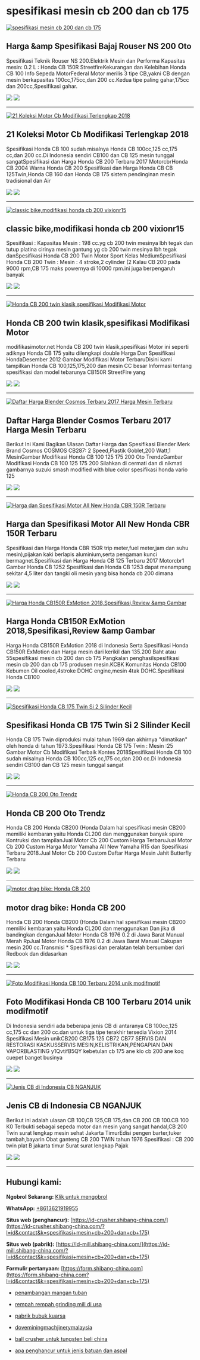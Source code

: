 # spesifikasi mesin cb 200 dan cb 175

<a href="https://swt.shibang-china.com/?l=id&img&k=spesifikasi+mesin+cb+200+dan+cb+175" target="_blank">![spesifikasi mesin cb 200 dan cb 175](http://static.shibang-china.com/all-800x300/304.jpg)</a>

## Harga &amp Spesifikasi Bajaj Rouser NS 200 Oto
Spesifikasi Teknik Rouser NS 200.Elektrik Mesin dan Performa Kapasitas mesin: 0.2 L : Honda CB 150R StreetfireKekurangan dan Kelebihan Honda CB 100 Info Sepeda MotorFederal Motor merilis 3 tipe CB,yakni CB dengan mesin berkapasitas 100cc,175cc,dan 200 cc.Kedua tipe paling gahar,175cc dan 200cc,Spesifikasi gahar.


<a href="https://whatsapp.shibangsoft.com/WhatsApp.php" target="_blank" title="WhatsApp">![](http://static.shibang-china.com/icon/whatsapp.png)</a> <a href="https://swt.shibang-china.com/?l=id&icon&k=spesifikasi+mesin+cb+200+dan+cb+175" target="_blank">![](http://static.shibang-china.com/icon/chat-id.png)</a>

---

<a href="https://swt.shibang-china.com/?l=id&img&k=spesifikasi+mesin+cb+200+dan+cb+175" target="_blank">![21 Koleksi Motor Cb Modifikasi Terlengkap 2018](http://static.shibang-china.com/all-800x300/330.jpg)</a>

## 21 Koleksi Motor Cb Modifikasi Terlengkap 2018
Spesifikasi Honda CB 100 sudah misalnya Honda CB 100cc,125 cc,175 cc,dan 200 cc.Di Indonesia sendiri CB100 dan CB 125 mesin tunggal sangatSpesifikasi dan Harga Honda CB 200 Terbaru 2017 MotorcbrHonda CB 2004 Warna Honda CB 200 Spesifikasi dan Harga Honda CB CB 125Twin,Honda CB 160 dan Honda CB 175 sistem pendinginan mesin tradisional dan Air


<a href="https://whatsapp.shibangsoft.com/WhatsApp.php" target="_blank" title="WhatsApp">![](http://static.shibang-china.com/icon/whatsapp.png)</a> <a href="https://swt.shibang-china.com/?l=id&icon&k=spesifikasi+mesin+cb+200+dan+cb+175" target="_blank">![](http://static.shibang-china.com/icon/chat-id.png)</a>

---

<a href="https://swt.shibang-china.com/?l=id&img&k=spesifikasi+mesin+cb+200+dan+cb+175" target="_blank">![classic bike,modifikasi honda cb 200 vixionr15](http://static.shibang-china.com/all-800x300/1165.jpg)</a>

## classic bike,modifikasi honda cb 200 vixionr15
Spesifikasi : Kapasitas Mesin : 198 cc.yg cb 200 twin mesinya lbh tegak dan tutup platina cirinya mesin gantung yg cb 200 twin mesinya lbh tegak danSpesifikasi Honda CB 200 Twin Motor Sport Kelas MediumSpesifikasi Honda CB 200 Twin : Mesin : 4 stroke,2 cylinder (2 Kalau CB 200 pada 9000 rpm,CB 175 maks powernya di 10000 rpm.ini juga berpengaruh banyak


<a href="https://whatsapp.shibangsoft.com/WhatsApp.php" target="_blank" title="WhatsApp">![](http://static.shibang-china.com/icon/whatsapp.png)</a> <a href="https://swt.shibang-china.com/?l=id&icon&k=spesifikasi+mesin+cb+200+dan+cb+175" target="_blank">![](http://static.shibang-china.com/icon/chat-id.png)</a>

---

<a href="https://swt.shibang-china.com/?l=id&img&k=spesifikasi+mesin+cb+200+dan+cb+175" target="_blank">![Honda CB 200 twin klasik,spesifikasi Modifikasi Motor](http://static.shibang-china.com/all-800x300/1341.jpg)</a>

## Honda CB 200 twin klasik,spesifikasi Modifikasi Motor
modifikasimotor.net Honda CB 200 twin klasik,spesifikasi Motor ini seperti adiknya Honda CB 175 yaitu dilengkapi double Harga Dan Spesifikasi HondaDesember 2012 Gambar Modifikasi Motor TerbaruDisini kami tampilkan Honda CB 100,125,175,200 dan mesin CC besar Informasi tentang spesifikasi dan model tebarunya CB150R StreetFire yang


<a href="https://whatsapp.shibangsoft.com/WhatsApp.php" target="_blank" title="WhatsApp">![](http://static.shibang-china.com/icon/whatsapp.png)</a> <a href="https://swt.shibang-china.com/?l=id&icon&k=spesifikasi+mesin+cb+200+dan+cb+175" target="_blank">![](http://static.shibang-china.com/icon/chat-id.png)</a>

---

<a href="https://swt.shibang-china.com/?l=id&img&k=spesifikasi+mesin+cb+200+dan+cb+175" target="_blank">![Daftar Harga Blender Cosmos Terbaru 2017 Harga Mesin Terbaru](http://static.shibang-china.com/all-800x300/231.jpg)</a>

## Daftar Harga Blender Cosmos Terbaru 2017 Harga Mesin Terbaru
Berikut Ini Kami Bagikan Ulasan Daftar Harga dan Spesifikasi Blender Merk Brand Cosmos COSMOS CB287: 2 Speed,Plastik Goblet,200 Watt,1 MesinGambar Modifikasi Honda CB 100 125 175 200 Oto TrendzGambar Modifikasi Honda CB 100 125 175 200 Silahkan di cermati dan di nikmati gambarnya suzuki smash modified with blue color spesifikasi honda vario 125


<a href="https://whatsapp.shibangsoft.com/WhatsApp.php" target="_blank" title="WhatsApp">![](http://static.shibang-china.com/icon/whatsapp.png)</a> <a href="https://swt.shibang-china.com/?l=id&icon&k=spesifikasi+mesin+cb+200+dan+cb+175" target="_blank">![](http://static.shibang-china.com/icon/chat-id.png)</a>

---

<a href="https://swt.shibang-china.com/?l=id&img&k=spesifikasi+mesin+cb+200+dan+cb+175" target="_blank">![Harga dan Spesifikasi Motor All New Honda CBR 150R Terbaru](http://static.shibang-china.com/all-800x300/1046.jpg)</a>

## Harga dan Spesifikasi Motor All New Honda CBR 150R Terbaru
Spesifikasi dan Harga Honda CBR 150R trip meter,fuel meter,jam dan suhu mesin),pijakan kaki berlapis aluminium,serta pengaman kunci bermagnet.Spesifikasi dan Harga Honda CB 125 Terbaru 2017 Motorcbr1 Gambar Honda CB 1252 Spesifikasi dan Honda CB 1253 dapat menampung sekitar 4,5 liter dan tangki oli mesin yang bisa honda cb 200 dimana


<a href="https://whatsapp.shibangsoft.com/WhatsApp.php" target="_blank" title="WhatsApp">![](http://static.shibang-china.com/icon/whatsapp.png)</a> <a href="https://swt.shibang-china.com/?l=id&icon&k=spesifikasi+mesin+cb+200+dan+cb+175" target="_blank">![](http://static.shibang-china.com/icon/chat-id.png)</a>

---

<a href="https://swt.shibang-china.com/?l=id&img&k=spesifikasi+mesin+cb+200+dan+cb+175" target="_blank">![Harga Honda CB150R ExMotion 2018,Spesifikasi,Review &amp Gambar](http://static.shibang-china.com/all-800x300/289.jpg)</a>

## Harga Honda CB150R ExMotion 2018,Spesifikasi,Review &amp Gambar
Harga Honda CB150R ExMotion 2018 di Indonesia Serta Spesifikasi Honda CB150R ExMotion dan Harga mesin dari kerikil dan 135.200 Baht atau 55spesifikasi mesin cb 200 dan cb 175 Pangkalan penghasilspesifikasi mesin cb 200 dan cb 175 produsen mesin.KCBK Komunitas Honda CB100 Kebumen Oil cooled,4stroke DOHC engine,mesin 4tak DOHC.Spesifikasi Honda CB100


<a href="https://whatsapp.shibangsoft.com/WhatsApp.php" target="_blank" title="WhatsApp">![](http://static.shibang-china.com/icon/whatsapp.png)</a> <a href="https://swt.shibang-china.com/?l=id&icon&k=spesifikasi+mesin+cb+200+dan+cb+175" target="_blank">![](http://static.shibang-china.com/icon/chat-id.png)</a>

---

<a href="https://swt.shibang-china.com/?l=id&img&k=spesifikasi+mesin+cb+200+dan+cb+175" target="_blank">![Spesifikasi Honda CB 175 Twin Si 2 Silinder Kecil](http://static.shibang-china.com/all-800x300/1524.jpg)</a>

## Spesifikasi Honda CB 175 Twin Si 2 Silinder Kecil
Honda CB 175 Twin diproduksi mulai tahun 1969 dan akhirnya "dimatikan" oleh honda di tahun 1973.Spesifikasi Honda CB 175 Twin : Mesin :25 Gambar Motor Cb Modifikasi Terbaik Kontes 2018Spesifikasi Honda CB 100 sudah misalnya Honda CB 100cc,125 cc,175 cc,dan 200 cc.Di Indonesia sendiri CB100 dan CB 125 mesin tunggal sangat


<a href="https://whatsapp.shibangsoft.com/WhatsApp.php" target="_blank" title="WhatsApp">![](http://static.shibang-china.com/icon/whatsapp.png)</a> <a href="https://swt.shibang-china.com/?l=id&icon&k=spesifikasi+mesin+cb+200+dan+cb+175" target="_blank">![](http://static.shibang-china.com/icon/chat-id.png)</a>

---

<a href="https://swt.shibang-china.com/?l=id&img&k=spesifikasi+mesin+cb+200+dan+cb+175" target="_blank">![Honda CB 200 Oto Trendz](http://static.shibang-china.com/all-800x300/1055.jpg)</a>

## Honda CB 200 Oto Trendz
Honda CB 200 Honda CB200 (Honda Dalam hal spesifikasi mesin CB200 memiliki kembaran yaitu Honda CL200 dan menggunakan banyak spare Kontruksi dan tampilanJual Motor Cb 200 Custom Harga TerbaruJual Motor Cb 200 Custom Harga Motor Yamaha All New Yamaha R15 dan Spesifikasi Terbaru 2018.Jual Motor Cb 200 Custom Daftar Harga Mesin Jahit Butterfly Terbaru


<a href="https://whatsapp.shibangsoft.com/WhatsApp.php" target="_blank" title="WhatsApp">![](http://static.shibang-china.com/icon/whatsapp.png)</a> <a href="https://swt.shibang-china.com/?l=id&icon&k=spesifikasi+mesin+cb+200+dan+cb+175" target="_blank">![](http://static.shibang-china.com/icon/chat-id.png)</a>

---

<a href="https://swt.shibang-china.com/?l=id&img&k=spesifikasi+mesin+cb+200+dan+cb+175" target="_blank">![motor drag bike: Honda CB 200](http://static.shibang-china.com/all-800x300/1441.jpg)</a>

## motor drag bike: Honda CB 200
Honda CB 200 Honda CB200 (Honda Dalam hal spesifikasi mesin CB200 memiliki kembaran yaitu Honda CL200 dan menggunakan Dan jika di bandingkan denganJual Motor Honda CB 1976 0.2 di Jawa Barat Manual Merah RpJual Motor Honda CB 1976 0.2 di Jawa Barat Manual Cakupan mesin 200 cc.Transmisi * Spesifikasi dan peralatan telah bersumber dari Redbook dan didasarkan


<a href="https://whatsapp.shibangsoft.com/WhatsApp.php" target="_blank" title="WhatsApp">![](http://static.shibang-china.com/icon/whatsapp.png)</a> <a href="https://swt.shibang-china.com/?l=id&icon&k=spesifikasi+mesin+cb+200+dan+cb+175" target="_blank">![](http://static.shibang-china.com/icon/chat-id.png)</a>

---

<a href="https://swt.shibang-china.com/?l=id&img&k=spesifikasi+mesin+cb+200+dan+cb+175" target="_blank">![Foto Modifikasi Honda CB 100 Terbaru 2014 unik modifmotif](http://static.shibang-china.com/all-800x300/1335.jpg)</a>

## Foto Modifikasi Honda CB 100 Terbaru 2014 unik modifmotif
Di Indonesia sendiri ada beberapa jenis CB di antaranya CB 100cc,125 cc,175 cc dan 200 cc.dan untuk tiga tipe terakhir tersedia Vixion 2014 Spesifikasi Mesin unikCB200 CB175 125 CB72 CB77 SERVIS DAN RESTORASI KASKUSSERVIS MESIN,KELISTRIKAN,PENGAPIAN DAN VAPORBLASTING y1QvtifB5QY kebetulan cb 175 ane klo cb 200 ane koq cuepet banget businya


<a href="https://whatsapp.shibangsoft.com/WhatsApp.php" target="_blank" title="WhatsApp">![](http://static.shibang-china.com/icon/whatsapp.png)</a> <a href="https://swt.shibang-china.com/?l=id&icon&k=spesifikasi+mesin+cb+200+dan+cb+175" target="_blank">![](http://static.shibang-china.com/icon/chat-id.png)</a>

---

<a href="https://swt.shibang-china.com/?l=id&img&k=spesifikasi+mesin+cb+200+dan+cb+175" target="_blank">![Jenis CB di Indonesia CB NGANJUK](http://static.shibang-china.com/all-800x300/310.jpg)</a>

## Jenis CB di Indonesia CB NGANJUK
Berikut ini adalah ulasan CB 100,CB 125,CB 175,dan CB 200 CB 100.CB 100 K0 Terbukti sebagai sepeda motor dan mesin yang sangat handal,CB 200 Twin surat lengkap mesin sehat Jakarta TimurEdisi pengen barter,tuker tambah,bayarin Obat ganteng CB 200 TWIN tahun 1976 Spesifikasi : CB 200 twin plat B jakarta timur Surat surat lengkap Pajak


<a href="https://whatsapp.shibangsoft.com/WhatsApp.php" target="_blank" title="WhatsApp">![](http://static.shibang-china.com/icon/whatsapp.png)</a> <a href="https://swt.shibang-china.com/?l=id&icon&k=spesifikasi+mesin+cb+200+dan+cb+175" target="_blank">![](http://static.shibang-china.com/icon/chat-id.png)</a>

---
## Hubungi kami:

**Ngobrol Sekarang:** [Klik untuk mengobrol](https://swt.shibang-china.com?l=id&contact&k=spesifikasi+mesin+cb+200+dan+cb+175)

**WhatsApp:**  [+8613621919955](https://whatsapp.shibangsoft.com/WhatsApp.php)

**Situs web (penghancur):** [https://id-crusher.shibang-china.com/](https://id-crusher.shibang-china.com/?l=id&contact&k=spesifikasi+mesin+cb+200+dan+cb+175)

**Situs web (pabrik):** [https://id-mill.shibang-china.com/](https://id-mill.shibang-china.com/?l=id&contact&k=spesifikasi+mesin+cb+200+dan+cb+175)

**Formulir pertanyaan:** [https://form.shibang-china.com](https://form.shibang-china.com?l=id&contact&k=spesifikasi+mesin+cb+200+dan+cb+175)

* [penambangan mangan tuban](../24/penambangan%20mangan%20tuban.md)

* [rempah rempah grinding mill di usa](../22/rempah%20rempah%20grinding%20mill%20di%20usa.md)

* [pabrik bubuk kuarsa](../19/pabrik%20bubuk%20kuarsa.md)

* [doveminingmachjinerymalaysia](../29/doveminingmachjinerymalaysia.md)

* [ball crusher untuk tungsten beli china](../17/ball%20crusher%20untuk%20tungsten%20beli%20china.md)

* [apa penghancur untuk jenis batuan dan aspal](../21/apa%20penghancur%20untuk%20jenis%20batuan%20dan%20aspal.md)